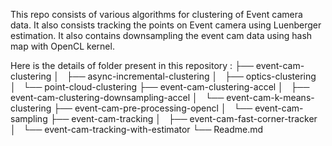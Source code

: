 This repo consists of various algorithms for clustering of Event camera data. It also consists tracking the points on Event camera using Luenberger estimation. It also contains downsampling the event cam data using hash map with OpenCL kernel.

Here is the details of folder present in this repository :
├── event-cam-clustering
│   ├── async-incremental-clustering
│   ├── optics-clustering
│   └── point-cloud-clustering
├── event-cam-clustering-accel
│   ├── event-cam-clustering-downsampling-accel
│   └── event-cam-k-means-clustering
├── event-cam-pre-processing-opencl
│   └── event-cam-sampling
├── event-cam-tracking
│   ├── event-cam-fast-corner-tracker
│   └── event-cam-tracking-with-estimator
└── Readme.md

